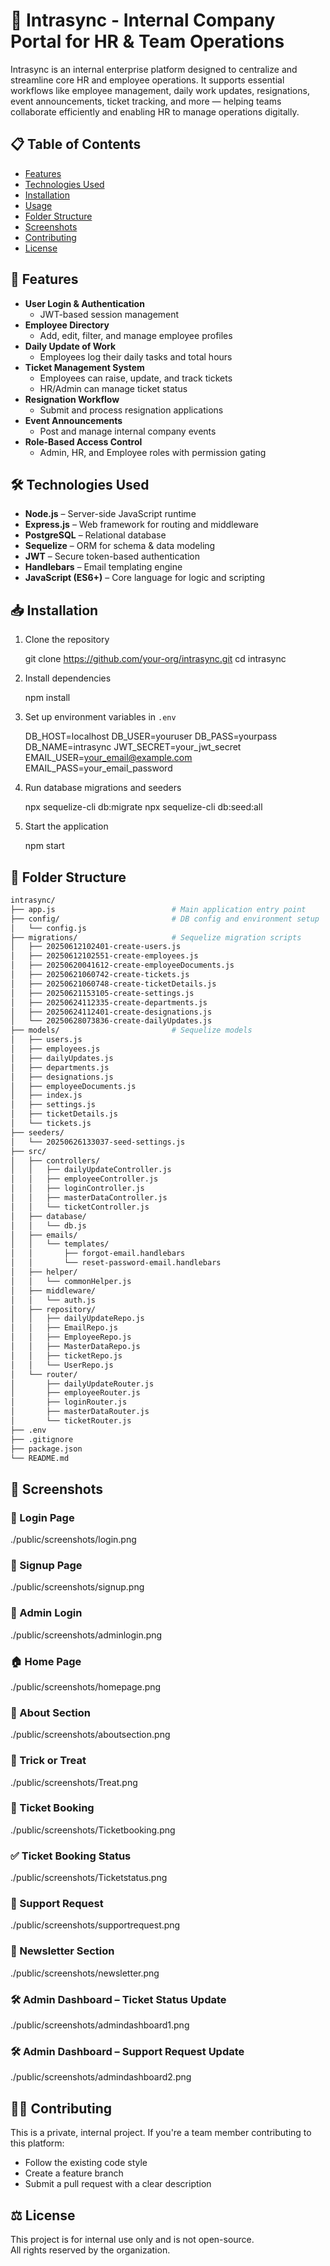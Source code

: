 # 🏢 Intrasync - Internal Company Portal for HR & Team Operations

Intrasync is an internal enterprise platform designed to centralize and streamline core HR and employee operations. 
It supports essential workflows like employee management, daily work updates, resignations, event announcements, 
ticket tracking, and more — helping teams collaborate efficiently and enabling HR to manage operations digitally.

## 📋 Table of Contents

- [Features](#-features)
- [Technologies Used](#-technologies-used)
- [Installation](#-installation)
- [Usage](#-usage)
- [Folder Structure](#-folder-structure)
- [Screenshots](#-screenshots)
- [Contributing](#-contributing)
- [License](#-license)

## 🚀 Features

- **User Login & Authentication**
  - JWT-based session management
- **Employee Directory**
  - Add, edit, filter, and manage employee profiles
- **Daily Update of Work**
  - Employees log their daily tasks and total hours
- **Ticket Management System**
  - Employees can raise, update, and track tickets
  - HR/Admin can manage ticket status
- **Resignation Workflow**
  - Submit and process resignation applications
- **Event Announcements**
  - Post and manage internal company events
- **Role-Based Access Control**
  - Admin, HR, and Employee roles with permission gating

## 🛠️ Technologies Used

- **Node.js** – Server-side JavaScript runtime
- **Express.js** – Web framework for routing and middleware
- **PostgreSQL** – Relational database
- **Sequelize** – ORM for schema & data modeling
- **JWT** – Secure token-based authentication
- **Handlebars** – Email templating engine
- **JavaScript (ES6+)** – Core language for logic and scripting

## 📥 Installation

1. Clone the repository

   git clone https://github.com/your-org/intrasync.git
   cd intrasync

2. Install dependencies

   npm install

3. Set up environment variables in `.env`

   DB_HOST=localhost
   DB_USER=youruser
   DB_PASS=yourpass
   DB_NAME=intrasync
   JWT_SECRET=your_jwt_secret
   EMAIL_USER=your_email@example.com
   EMAIL_PASS=your_email_password

4. Run database migrations and seeders

   npx sequelize-cli db:migrate
   npx sequelize-cli db:seed:all

5. Start the application

   npm start

## 📂 Folder Structure
```bash
intrasync/
├── app.js                          # Main application entry point
├── config/                         # DB config and environment setup
│   └── config.js
├── migrations/                     # Sequelize migration scripts
│   ├── 20250612102401-create-users.js
│   ├── 20250612102551-create-employees.js
│   ├── 20250620041612-create-employeeDocuments.js
│   ├── 20250621060742-create-tickets.js
│   ├── 20250621060748-create-ticketDetails.js
│   ├── 20250621153105-create-settings.js
│   ├── 20250624112335-create-departments.js
│   ├── 20250624112401-create-designations.js
│   └── 20250628073836-create-dailyUpdates.js
├── models/                         # Sequelize models
│   ├── users.js
│   ├── employees.js
│   ├── dailyUpdates.js
│   ├── departments.js
│   ├── designations.js
│   ├── employeeDocuments.js
│   ├── index.js
│   ├── settings.js
│   ├── ticketDetails.js
│   └── tickets.js
├── seeders/
│   └── 20250626133037-seed-settings.js
├── src/
│   ├── controllers/
│   │   ├── dailyUpdateController.js
│   │   ├── employeeController.js
│   │   ├── loginController.js
│   │   ├── masterDataController.js
│   │   └── ticketController.js
│   ├── database/
│   │   └── db.js
│   ├── emails/
│   │   └── templates/
│   │       ├── forgot-email.handlebars
│   │       └── reset-password-email.handlebars
│   ├── helper/
│   │   └── commonHelper.js
│   ├── middleware/
│   │   └── auth.js
│   ├── repository/
│   │   ├── dailyUpdateRepo.js
│   │   ├── EmailRepo.js
│   │   ├── EmployeeRepo.js
│   │   ├── MasterDataRepo.js
│   │   ├── ticketRepo.js
│   │   └── UserRepo.js
│   └── router/
│       ├── dailyUpdateRouter.js
│       ├── employeeRouter.js
│       ├── loginRouter.js
│       ├── masterDataRouter.js
│       └── ticketRouter.js
├── .env
├── .gitignore
├── package.json
└── README.md
```
## 📸 Screenshots

### 🔐 Login Page
./public/screenshots/login.png

### 📝 Signup Page
./public/screenshots/signup.png

### 👑 Admin Login
./public/screenshots/adminlogin.png

### 🏠 Home Page
./public/screenshots/homepage.png

### 📖 About Section
./public/screenshots/aboutsection.png

### 🍬 Trick or Treat
./public/screenshots/Treat.png

### 🎫 Ticket Booking
./public/screenshots/Ticketbooking.png

### ✅ Ticket Booking Status
./public/screenshots/Ticketstatus.png

### 💬 Support Request
./public/screenshots/supportrequest.png

### 📰 Newsletter Section
./public/screenshots/newsletter.png

### 🛠️ Admin Dashboard – Ticket Status Update
./public/screenshots/admindashboard1.png

### 🛠️ Admin Dashboard – Support Request Update
./public/screenshots/admindashboard2.png

## 🧑‍💻 Contributing

This is a private, internal project. If you're a team member contributing to this platform:

- Follow the existing code style
- Create a feature branch
- Submit a pull request with a clear description

## ⚖️ License

This project is for internal use only and is not open-source.  
All rights reserved by the organization.
